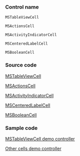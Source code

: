 ### Control name

`MSTableViewCell`

`MSActionsCell`

`MSActivityIndicatorCell`

`MSCenteredLabelCell`

`MSBooleanCell`

### Source code

[MSTableViewCell](https://github.com/OfficeDev/ui-fabric-ios/blob/master/OfficeUIFabric/Table%20View/MSTableViewCell.swift)

[MSActionsCell](https://github.com/OfficeDev/ui-fabric-ios/blob/master/OfficeUIFabric/Table%20View/MSActionsCell.swift)

[MSActivityIndicatorCell](https://github.com/OfficeDev/ui-fabric-ios/blob/master/OfficeUIFabric/Table%20View/MSActivityIndicatorCell.swift)

[MSCenteredLabelCell](https://github.com/OfficeDev/ui-fabric-ios/blob/master/OfficeUIFabric/Table%20View/MSCenteredLabelCell.swift)

[MSBooleanCell](https://github.com/OfficeDev/ui-fabric-ios/blob/master/OfficeUIFabric/Table%20View/MSBooleanCell.swift)

### Sample code

[MSTableViewCell demo controller](https://github.com/OfficeDev/ui-fabric-ios/blob/master/OfficeUIFabric.Demo/OfficeUIFabric.Demo/Demos/MSTableViewCellDemoController.swift)

[Other cells demo controller](https://github.com/OfficeDev/ui-fabric-ios/blob/master/OfficeUIFabric.Demo/OfficeUIFabric.Demo/Demos/OtherCellsDemoController.swift)
